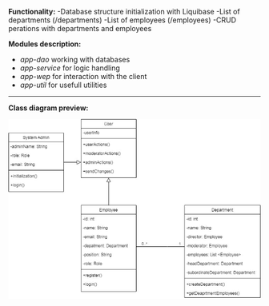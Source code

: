 **Functionality:**
-Database structure initialization with Liquibase
-List of departments (/departments)
-List of employees (/employees)
-CRUD perations with departments and employees

**Modules description:**
- *app-dao* working with databases
- *app-service* for logic handling
- *app-wep* for interaction with the client
- *app-util* for usefull utilities
***
**Class diagram preview:**

[![Header](https://github.com/IaroslavOmelianenko/EmployeeHandbook/blob/main/ClassDiagram.jpg)](https://github.com/IaroslavOmelianenko/EmployeeHandbook/blob/main/ClassDiagram.jpg)
